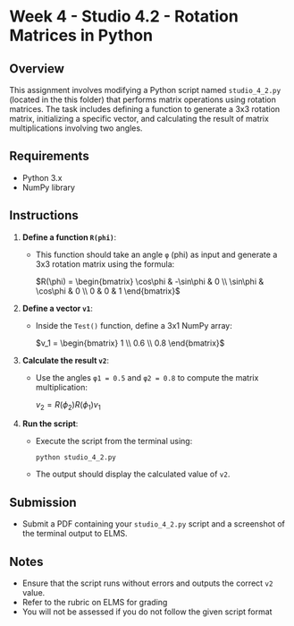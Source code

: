 # Week 4 - Studio 4.2 - Rotation Matrices in Python

## Overview

This assignment involves modifying a Python script named `studio_4_2.py` (located in the this folder) that performs matrix operations using rotation matrices. The task includes defining a function to generate a 3x3 rotation matrix, initializing a specific vector, and calculating the result of matrix multiplications involving two angles.

## Requirements

- Python 3.x
- NumPy library

## Instructions

1. **Define a function `R(phi)`**:
   - This function should take an angle `φ` (phi) as input and generate a 3x3 rotation matrix using the formula:

     $R(\phi) = 
     \begin{bmatrix}
     \cos\phi & -\sin\phi & 0 \\
     \sin\phi & \cos\phi & 0 \\
     0 & 0 & 1
     \end{bmatrix}$
    

2. **Define a vector `v1`**:
   - Inside the `Test()` function, define a 3x1 NumPy array:

     $v_1 = 
     \begin{bmatrix}
     1 \\
     0.6 \\
     0.8
     \end{bmatrix}$

3. **Calculate the result `v2`**:
   - Use the angles `φ1 = 0.5` and `φ2 = 0.8` to compute the matrix multiplication:

     $v_2 = R(\phi_2) R(\phi_1) v_1$

4. **Run the script**:
   - Execute the script from the terminal using:

     ```
     python studio_4_2.py
     ```

   - The output should display the calculated value of `v2`.

## Submission

- Submit a PDF containing your `studio_4_2.py` script and a screenshot of the terminal output to ELMS.

## Notes

- Ensure that the script runs without errors and outputs the correct `v2` value.
- Refer to the rubric on ELMS for grading
- You will not be assessed if you do not follow the given script format
